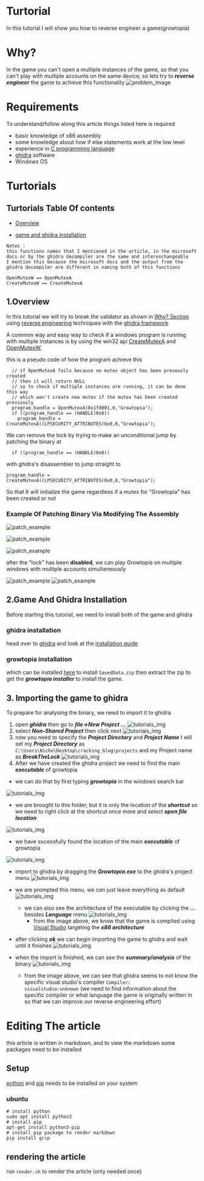 # Turtorial
In this tutorial I will show you how to reverse engineer a game(growtopia)

# Why?
In the game you can't open a multiple instances of the game, so that you can't play with multiple
accounts on the same device, so lets try to ***reverse engineer*** the game to achieve this functionality
![problem_image](detector.png)

# Requirements
To understand/follow along this article things listed here is required
- basic knowledge of x86 assembly 
- some knowledge about how if else statements work at the low level
- experience in [C programming language](https://en.wikipedia.org/wiki/C_(programming_language))
- [ghidra](https://github.com/NationalSecurityAgency/ghidra) software
- Windows OS




# Turtorials

## Turtorials Table Of contents
- [Overview](#1overview)

- [game and ghidra installation](#2game-and-ghidra-installation)


```
Notes : 
this functions names that I mentioned in the article, in the microsoft docs or by the ghidra decompiler are the same and interexchangeable
I mention this because the microsoft docs and the output from the ghidra decompiler are different in naming both of this functions

OpenMutexW == OpenMutexA
CreateMutexW == CreateMutexA
```
## 1.Overview

In this tutorial we will try to break the validator as shown in [Why? Section](#why) using [reverse engineering](https://en.wikipedia.org/wiki/Reverse_engineering) techniques
with the [ghidra framework][ghidra_link]


A common way and easy way to check if a windows program is running with multiple instances is by using 
the win32 api [CreateMutexA][CreateMutexA_link] and [OpenMutexW][OpenMutexW_link], 


this is a pseudo code of how the program achieve this
```
  // if OpenMutexA fails because no mutex object has been prevously created 
  // then it will return NULL 
  // so to check if multiple instances are running, it can be done this way
  // which won't create new mutex if the mutex has been created previously
  program_handle = OpenMutexA(0x1f0001,0,"Growtopia");
  if ((program_handle == (HANDLE)0x0))
	program_handle = CreateMutexA((LPSECURITY_ATTRIBUTES)0x0,0,"Growtopia");

```

We can remove the lock by trying to make an unconditional jump by patching the binary at 
```
  if ((program_handle == (HANDLE)0x0))
```
with ghidra's disassembler to jump straight to 

```
program_handle = CreateMutexA((LPSECURITY_ATTRIBUTES)0x0,0,"Growtopia");
```
So that It will initialize the game regardless if a mutex for "Growtopia" has been created or not

### Example Of Patching Binary Via Modifying The Assembly 
![patch_example](tutorials/39.png)


![patch_example](tutorials/40.png)


![patch_example](tutorials/41.png)


after the "lock" has been **disabled**, we can play Growtopia on multiple windows with multiple accounts simultaneously


![patch_example](tutorials/sucsess.png)
![patch_example](tutorials/succsess2.png)

## 2.Game And Ghidra Installation
Before starting this tutorial, we need to install both of the game and ghidra

### ghidra installation
head over to [ghidra][ghidra_installation_link] and look at the [installation guide](https://htmlpreview.github.io/?https://github.com/NationalSecurityAgency/ghidra/blob/stable/GhidraDocs/InstallationGuide.html)

### growtopia installation

which can be installed [here][tutorial_resources] to install `SavedData.zip` then extract the zip to get the ***growtopia installer*** to install the game.

## 3. Importing the game to ghidra
To prepare for analysing the binary, we need to import it to ghidra

1. open ***ghidra*** then go to ***file->New Project ...*** 
![tutorials_img](tutorials/2.png)
2. select ***Non-Shared Project*** then click next
![tutorials_img](tutorials/3.png)
3. now you need to specify the ***Project Directory*** and ***Project Name***
I will set my ***Project Directory*** as `C:\Users\Nicho\Desktop\cracking_blog\projects`
and my Project name as ***BreakTheLock***
![tutorials_img](tutorials/5.png)
4. After we have created the ghidra project we need to find the main ***executable*** of growtopia
- we can do that by first typing ***growtopia*** in the windows search bar

![tutorials_img](tutorials/6_find_gt.png)

- we are brought to this folder, but it is only the location of the ***shortcut***
  so we need to right click at the shortcut once more and select ***open file location***

![tutorials_img](tutorials/8.png)

- we have sucessfully found the location of the main ***executable*** of growtopia

![tutorials_img](tutorials/9.png)

- import to ghidra by dragging the ***Growtopia.exe*** to the ghidra's project menu
![tutorials_img](tutorials/10.png)

- we are prompted this menu, we can just leave everything as default
![tutorials_img](tutorials/11.png)

	- we can also see the architecture of the executable by clicking the ***...*** besides ***Language*** menu
![tutorials_img](tutorials/12.png)
		- from the image above, we know that the game is compiled using [Visual Studio][visual_studio_link]  targeting the ***x86 architecture***

- after clicking ***ok*** we can begin importing the game to ghidra and wait until it finishes
![tutorials_img](tutorials/13.png)

- when the import is finished, we can see the ***summary/analysis*** of the binary
![tutorials_img](tutorials/14.png)
	- from the image above, we can see that ghidra seems to not know the specific visual studio's compiler
	  `Compiler: 			visualstudio:unknown`
	  (we need to find information about the specific compiler or what language the game is originally written in so that we can improve our reverse engineering effort)


# Editing The article
this article is written in markdown, and to view the markdown some packages need to be installed 

## Setup
[python][python_link] and [pip][pip_link] needs to be installed on your system
### ubuntu
```
# install python  
sudo apt install python3 
# install pip 
apt-get install python3-pip
# install pip package to render markdown
pip install grip
```

## rendering the article
run `render.sh` to render the article (only needed once)








[//]: # (Common Links used by this article)
[ghidra_link]: https://github.com/NationalSecurityAgency/ghidra
[ghidra_installation_link]: https://ghidra-sre.org/
[CreateMutexA_link]: https://docs.microsoft.com/en-us/windows/win32/api/synchapi/nf-synchapi-createmutexa
[OpenMutexW_link]: https://docs.microsoft.com/en-us/windows/win32/api/synchapi/nf-synchapi-openmutexw
[pip_link]: https://pypi.org/project/pip/
[python_link]: https://www.python.org/
[tutorial_installer_link]: https://github.com/ShiromiTempest/growtopia_cracked/releases/tag/v.1.0.0

[growtopia_link]: https://www.growtopiagame.com/
[tutorial_resources]: https://github.com/ShiromiTempest/growtopia_cracked/releases/tag/v.1.0.0
[visual_studio_link]: https://visualstudio.microsoft.com/
